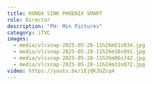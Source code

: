 ```yaml
---
title: KONOX SINK PHOENIX SMART
role: Director
description: "PH: Min Pictures"
category: iTVC
images:
  - media/vlcsnap-2025-05-28-11h26m51s034.jpg
  - media/vlcsnap-2025-05-28-11h26m38s091.jpg
  - media/vlcsnap-2025-05-28-11h26m06s742.jpg
  - media/vlcsnap-2025-05-28-11h24m33s872.jpg
video: https://youtu.be/iEjQKJUZcq4
---
```

